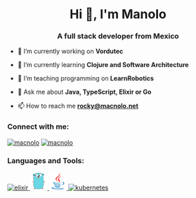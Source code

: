 <h1 align="center">Hi 👋, I'm Manolo</h1>
<h3 align="center">A full stack developer from Mexico</h3>

- 🔭 I’m currently working on **Vordutec**

- 🌱 I’m currently learning **Clojure and Software Architecture**

- 👯 I’m teaching programming on **LearnRobotics**

- 💬 Ask me about **Java, TypeScript, Elixir or Go**

- 📫 How to reach me **rocky@macnolo.net**

<h3 align="left">Connect with me:</h3>
<p align="left">
<a href="https://linkedin.com/in/macnolo" target="blank"><img align="center" src="https://raw.githubusercontent.com/rahuldkjain/github-profile-readme-generator/master/src/images/icons/Social/linked-in-alt.svg" alt="macnolo" height="30" width="40" /></a>
<a href="https://macnolo.net" target="blank"><img align="center" src="https://raw.githubusercontent.com/gauravghongde/social-icons/master/SVG/Color/WWW.svg" alt="macnolo" height="30" width="40" /></a>
</p>

<h3 align="left">Languages and Tools:</h3>
<p align="left"> <a href="https://elixir-lang.org" target="_blank" rel="noreferrer"> <img src="https://www.vectorlogo.zone/logos/elixir-lang/elixir-lang-icon.svg" alt="elixir" width="40" height="40"/> </a> <a href="https://golang.org" target="_blank" rel="noreferrer"> <img src="https://raw.githubusercontent.com/devicons/devicon/master/icons/go/go-original.svg" alt="go" width="40" height="40"/> </a> <a href="https://www.java.com" target="_blank" rel="noreferrer"> <img src="https://raw.githubusercontent.com/devicons/devicon/master/icons/java/java-original.svg" alt="java" width="40" height="40"/> </a> <a href="https://kubernetes.io" target="_blank" rel="noreferrer"> <img src="https://www.vectorlogo.zone/logos/kubernetes/kubernetes-icon.svg" alt="kubernetes" width="40" height="40"/> </a> </p>
